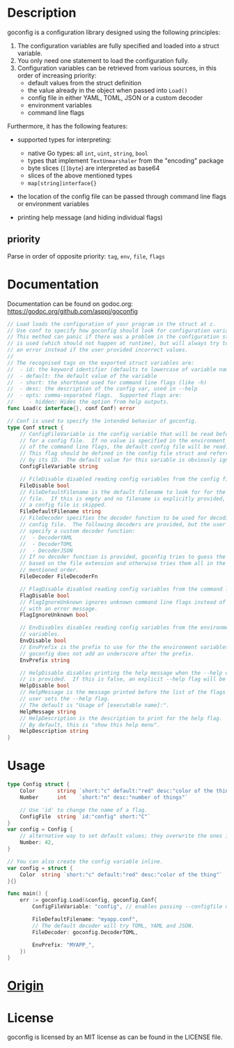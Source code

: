 
Description
===========

goconfig is a configuration library designed using the following principles:

1. The configuration variables are fully specified and loaded into a struct 
   variable.
2. You only need one statement to load the configuration fully.
3. Configuration variables can be retrieved from various sources, in this order
   of increasing priority:
   - default values from the struct definition
   - the value already in the object when passed into `Load()`
   - config file in either YAML, TOML, JSON or a custom decoder
   - environment variables
   - command line flags

Furthermore, it has the following features:

- supported types for interpreting:
  - native Go types: all `int`, `uint`, `string`, `bool`
  - types that implement `TextUnmarshaler` from the "encoding" package
  - byte slices (`[]byte`) are interpreted as base64
  - slices of the above mentioned types
  - `map[string]interface{}`

- the location of the config file can be passed through command line flags or
  environment variables

- printing help message (and hiding individual flags)

## priority
Parse in order of opposite priority: `tag`, `env`, `file`, `flags`

Documentation
=============

Documentation can be found on godoc.org: https://godoc.org/github.com/asppj/goconfig

```go
// Load loads the configuration of your program in the struct at c.
// Use conf to specify how goconfig should look for configuration variables.
// This method can panic if there was a problem in the configuration struct that
// is used (which should not happen at runtime), but will always try to produce
// an error instead if the user provided incorrect values.
//
// The recognised tags on the exported struct variables are:
//  - id: the keyword identifier (defaults to lowercase of variable name)
//  - default: the default value of the variable
//  - short: the shorthand used for command line flags (like -h)
//  - desc: the description of the config var, used in --help
//  - opts: comma-separated flags.  Supported flags are:
//     - hidden: Hides the option from help outputs.
func Load(c interface{}, conf Conf) error

// Conf is used to specify the intended behavior of goconfig.
type Conf struct {
	// ConfigFileVariable is the config variable that will be read before looking
	// for a config file.  If no value is specified in the environment variables
	// of the command line flags, the default config file will be read.
	// This flag should be defined in the config file struct and referred to here
	// by its ID.  The default value for this variable is obviously ignored.
	ConfigFileVariable string

	// FileDisable disabled reading config variables from the config file.
	FileDisable bool
	// FileDefaultFilename is the default filename to look for for the config
	// file.  If this is empty and no filename is explicitly provided, parsing
	// a config file is skipped.
	FileDefaultFilename string
	// FileDecoder specifies the decoder function to be used for decoding the
	// config file.  The following decoders are provided, but the user can also
	// specify a custom decoder function:
	//  - DecoderYAML
	//  - DecoderTOML
	//  - DecoderJSON
	// If no decoder function is provided, goconfig tries to guess the function
	// based on the file extension and otherwise tries them all in the above
	// mentioned order.
	FileDecoder FileDecoderFn

	// FlagDisable disabled reading config variables from the command line flags.
	FlagDisable bool
	// FlagIgnoreUnknown ignores unknown command line flags instead of stopping
	// with an error message.
	FlagIgnoreUnknown bool

	// EnvDisables disables reading config variables from the environment
	// variables.
	EnvDisable bool
	// EnvPrefix is the prefix to use for the the environment variables.
	// goconfig does not add an underscore after the prefix.
	EnvPrefix string

	// HelpDisable disables printing the help message when the --help or -h flag
	// is provided.  If this is false, an explicit --help flag will be added.
	HelpDisable bool
	// HelpMessage is the message printed before the list of the flags when the
	// user sets the --help flag.
	// The default is "Usage of [executable name]:".
	HelpMessage string
	// HelpDescription is the description to print for the help flag.
	// By default, this is "show this help menu".
	HelpDescription string
}
```

Usage
=====

```go
type Config struct {
	Color       string `short:"c" default:"red" desc:"color of the thing"`
	Number      int    `short:"n" desc:"number of things"`

    // Use 'id' to change the name of a flag.
	ConfigFile  string `id:"config" short:"C"`
}
var config = Config {
	// alternative way to set default values; they overwrite the ones in the struct
	Number: 42, 
}

// You can also create the config variable inline.
var config = struct {
	Color  string `short:"c" default:"red" desc:"color of the thing"`
}{}

func main() {
	err := goconfig.Load(&config, goconfig.Conf{
		ConfigFileVariable: "config", // enables passing --configfile myfile.conf

		FileDefaultFilename: "myapp.conf",
        // The default decoder will try TOML, YAML and JSON.
		FileDecoder: goconfig.DecoderTOML,

		EnvPrefix: "MYAPP_",
	})
}
```
# [Origin](https://github.com/stevenroose/gonfig)

License
=======

goconfig is licensed by an MIT license as can be found in the LICENSE file.
